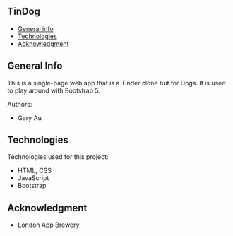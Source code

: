 ## TinDog

* [General info](#general-info)
* [Technologies](#technologies)
* [Acknowledgment](#Acknowledgment)

## General Info
This is a single-page web app that is a Tinder clone but for Dogs. It is used to play around with Bootstrap 5.

Authors: 
* Gary Au
	
## Technologies
Technologies used for this project:
* HTML, CSS
* JavaScript
* Bootstrap 
	
## Acknowledgment
* London App Brewery